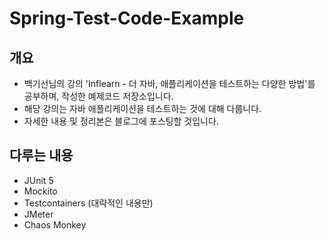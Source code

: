 # Spring-Test-Code-Example
## 개요
- 백기선님의 강의 'Inflearn - 더 자바, 애플리케이션을 테스트하는 다양한 방법'를 공부하며, 작성한 예제코드 저장소입니다.
- 해당 강의는 자바 애플리케이션을 테스트하는 것에 대해 다룹니다.
- 자세한 내용 및 정리본은 블로그에 포스팅할 것입니다.

## 다루는 내용
- JUnit 5
- Mockito
- Testcontainers (대략적인 내용만)
- JMeter
- Chaos Monkey